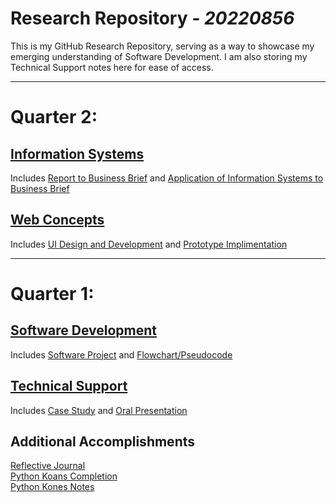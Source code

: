 # **Research Repository** *_- 20220856_*

This is my GitHub Research Repository, serving as a way to showcase my emerging understanding of Software Development. I am also storing my Technical Support notes here for ease of access.

---

# Quarter 2:
## [Information Systems](./Information-Systems/)
Includes [Report to Business Brief](./Information-Systems/Assignments/Report/report-to-business-brief.md) and [Application of Information Systems to Business Brief]()

## [Web Concepts](./Web-Concepts/)
Includes [UI Design and Development](./Web-Concepts/Assignments/UI-Design-Development) and [Prototype Implimentation](./Web-Concepts/Assignments/UI-Design-Development/)

---

# Quarter 1:
## [Software Development](./Software-Development/)
Includes [Software Project](./Software-Development/Assignments/Software/) and [Flowchart/Pseudocode](./Software-Development/Assignments/Flowchart/)<br>

## [Technical Support](./Technical-Support/)
Includes [Case Study](./Technical-Support/Assignments/Practical-Project/) and [Oral Presentation](./Technical-Support/Assignments/Oral-Presentation/)<br>

## Additional Accomplishments
[Reflective Journal](./Software-Development/Reflective-Journal.md/)<br>
[Python Koans Completion](https://github.com/20220856/python_koans)<br>
[Python Kones Notes](./Software-Development/Notes/python-kones.md)

